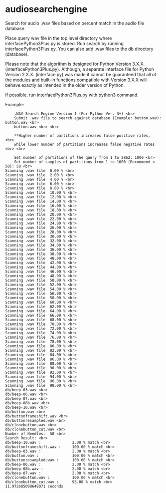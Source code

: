 audiosearchengine
=================

Search for audio .wav files based on percent match in the audio file database

Place query wav file in the top level directory where interfacePython3Plus.py is stored.
Run search by running interfacePython3Plus.py. You can also add .wav files to the
db directory (database). 

Please note that the algorithm is designed for Python Version 3.X.X. (interfacePython3Plus.py).
Although, a separate interface file for Python Version 2.X.X. (interface.py) was made
it cannot be guaranteed that all of the modules and built-in functions compatible with Version 3.X.X
will behave exactly as intended in the older version of Python.

If possible, run interfacePython3Plus.py with python3 command.

Example:

		.WAV Search Engine Version 1 (For Python Ver. 3+) <br>
		Submit .wav file to search against database (Example: button.wav): button.wav <br>
		button.wav <br> <br>

		**Higher number of partitions increases false positive rates,  <br>
		while lower number of partitions increases false negative rates <br> <br>

		Set number of partitions of the query from 1 to 2862: 1000 <br>
		Set number of samples of partitions from 1 to 1000 (Recommend < 50): 50 <br>
    Scanning .wav file  0.00 % <br>
    Scanning .wav file  2.00 % <br>
    Scanning .wav file  4.00 % <br>
    Scanning .wav file  6.00 % <br>
    Scanning .wav file  8.00 % <br>
    Scanning .wav file  10.00 % <br>
    Scanning .wav file  12.00 % <br>
    Scanning .wav file  14.00 % <br>
    Scanning .wav file  16.00 % <br>
    Scanning .wav file  18.00 % <br>
    Scanning .wav file  20.00 % <br>
    Scanning .wav file  22.00 % <br>
    Scanning .wav file  24.00 % <br>
    Scanning .wav file  26.00 % <br>
    Scanning .wav file  28.00 % <br>
    Scanning .wav file  30.00 % <br>
    Scanning .wav file  32.00 % <br>
    Scanning .wav file  34.00 % <br>
    Scanning .wav file  36.00 % <br>
    Scanning .wav file  38.00 % <br>
    Scanning .wav file  40.00 % <br>
    Scanning .wav file  42.00 % <br>
    Scanning .wav file  44.00 % <br>
    Scanning .wav file  46.00 % <br>
    Scanning .wav file  48.00 % <br>
    Scanning .wav file  50.00 % <br>
    Scanning .wav file  52.00 % <br>
    Scanning .wav file  54.00 % <br>
    Scanning .wav file  56.00 % <br>
    Scanning .wav file  58.00 % <br>
    Scanning .wav file  60.00 % <br>
    Scanning .wav file  62.00 % <br>
    Scanning .wav file  64.00 % <br>
    Scanning .wav file  66.00 % <br>
    Scanning .wav file  68.00 % <br>
    Scanning .wav file  70.00 % <br>
    Scanning .wav file  72.00 % <br>
    Scanning .wav file  74.00 % <br>
    Scanning .wav file  76.00 % <br>
    Scanning .wav file  78.00 % <br>
    Scanning .wav file  80.00 % <br>
    Scanning .wav file  82.00 % <br>
    Scanning .wav file  84.00 % <br>
    Scanning .wav file  86.00 % <br>
    Scanning .wav file  88.00 % <br>
    Scanning .wav file  90.00 % <br>
    Scanning .wav file  92.00 % <br>
    Scanning .wav file  94.00 % <br>
    Scanning .wav file  96.00 % <br>
    Scanning .wav file  98.00 % <br>
    db/beep-03.wav <br>
    db/beep-06.wav <br>
    db/beep-07.wav <br>
    db/beep-08b.wav <br>
    db/beep-10.wav <br>
    db/button.wav <br>
    db/buttonframeshift.wav <br>
    db/buttonresampled.wav <br>
    db/clonebutton.wav <br>
    db/clonebutton_cut.wav <br>
    Number of Needles:  50 <br>
    Search Result: <br>
    db/beep-10.wav :              2.00 % match <br>
    db/buttonframeshift.wav :     100.00 % match <br>
    db/beep-03.wav :              2.00 % match <br>
    db/button.wav :               100.00 % match <br>
    db/buttonresampled.wav :      100.00 % match <br>
    db/beep-06.wav :              2.00 % match <br>
    db/beep-08b.wav :             2.00 % match <br>
    db/beep-07.wav :              2.00 % match <br>
    db/clonebutton.wav :          100.00 % match <br>
    db/clonebutton_cut.wav :      98.00 % match <br>
    11.972685098648071 seconds
